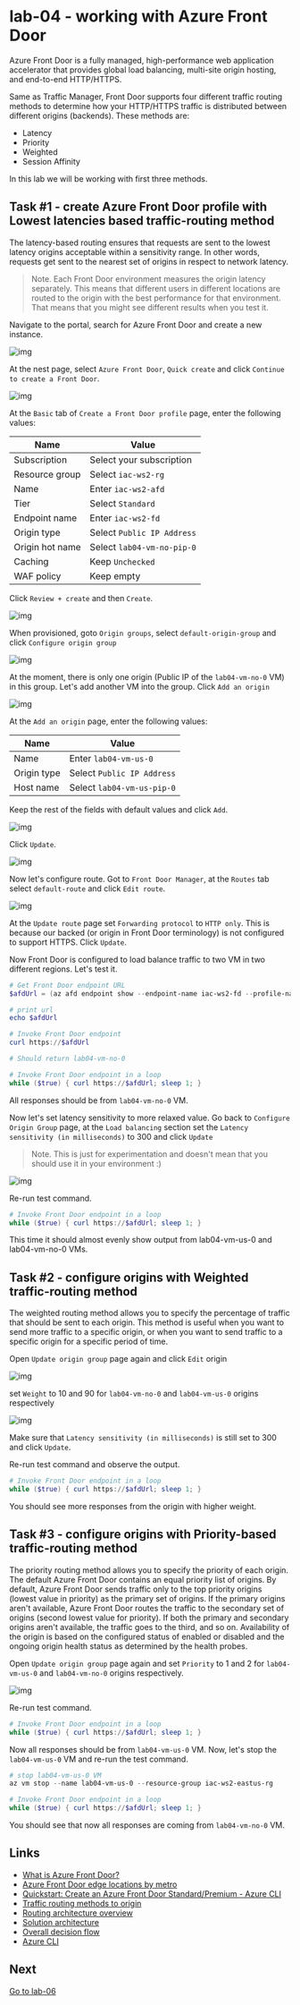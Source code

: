 # lab-04 - working with Azure Front Door

Azure Front Door is a fully managed, high-performance web application accelerator that provides global load balancing, multi-site origin hosting, and end-to-end HTTP/HTTPS.

Same as Traffic Manager, Front Door supports four different traffic routing methods to determine how your HTTP/HTTPS traffic is distributed between different origins (backends). These methods are:

* Latency 
* Priority
* Weighted
* Session Affinity

In this lab we will be working with first three methods.


## Task #1 - create Azure Front Door profile with Lowest latencies based traffic-routing method

The latency-based routing ensures that requests are sent to the lowest latency origins acceptable within a sensitivity range. In other words, requests get sent to the nearest set of origins in respect to network latency.

> Note. Each Front Door environment measures the origin latency separately. This means that different users in different locations are routed to the origin with the best performance for that environment. That means that you might see different results when you test it.

Navigate to the portal, search for Azure Front Door and create a new instance. 

![img](./images/1.png)

At the nest page, select `Azure Front Door`, `Quick create` and click `Continue to create a Front Door`.

![img](./images/2.png)

At the `Basic` tab of `Create a Front Door profile` page, enter the following values:

| Name | Value |
| --- | --- |
| Subscription  | Select your subscription |
| Resource group | Select `iac-ws2-rg` |
| Name | Enter `iac-ws2-afd` |
| Tier | Select `Standard` |
| Endpoint name | Enter `iac-ws2-fd` |
| Origin type | Select `Public IP Address` |
| Origin hot name | Select `lab04-vm-no-pip-0` |
| Caching | Keep `Unchecked` |
| WAF policy | Keep empty |

Click `Review + create` and then `Create`.

![img](./images/3.png)


When provisioned, goto `Origin groups`,  select `default-origin-group` and click `Configure origin group`

![img](./images/4.png)

At the moment, there is only one origin (Public IP of the `lab04-vm-no-0` VM) in this group. Let's add another VM into the group. Click `Add an origin`

![img](./images/5.png)

At the `Add an origin` page, enter the following values:

| Name | Value |
| --- | --- |
| Name | Enter `lab04-vm-us-0` |
| Origin type | Select `Public IP Address` |
| Host name | Select `lab04-vm-us-pip-0` |

Keep the rest of the fields with default values and click `Add`.

![img](./images/6.png)

Click `Update`.

![img](./images/7.png)

Now let's configure route. Got to `Front Door Manager`, at the `Routes` tab select `default-route` and click `Edit route`.

![img](./images/8.png)

At the `Update route` page set `Forwarding protocol` to `HTTP only`. This is because our backed (or origin in Front Door terminology) is not configured to support HTTPS. Click `Update`.

Now Front Door is configured to load balance traffic to two VM in two different regions. Let's test it.

```powershell
# Get Front Door endpoint URL
$afdUrl = (az afd endpoint show --endpoint-name iac-ws2-fd --profile-name iac-ws2-fd --resource-group iac-ws2-rg --query hostName --output tsv)

# print url
echo $afdUrl

# Invoke Front Door endpoint
curl https://$afdUrl

# Should return lab04-vm-no-0

# Invoke Front Door endpoint in a loop
while ($true) { curl https://$afdUrl; sleep 1; }
```

All responses should be from `lab04-vm-no-0` VM. 

Now let's set latency sensitivity to more relaxed value. Go back to `Configure Origin Group` page, at the `Load balancing` section set the `Latency sensitivity (in milliseconds)` to 300 and click `Update`  

> Note. This is just for experimentation and doesn't mean that you should use it in your environment :) 

![img](./images/7-1.png)


Re-run test command.

```powershell
# Invoke Front Door endpoint in a loop
while ($true) { curl https://$afdUrl; sleep 1; }
```

This time it should almost evenly show output from lab04-vm-us-0 and lab04-vm-no-0 VMs.

## Task #2 - configure origins with Weighted traffic-routing method

The weighted routing method allows you to specify the percentage of traffic that should be sent to each origin. This method is useful when you want to send more traffic to a specific origin, or when you want to send traffic to a specific origin for a specific period of time.

Open `Update origin group` page again and click `Edit` origin

![img](./images/10.png)

set `Weight` to 10 and 90 for `lab04-vm-no-0` and `lab04-vm-us-0` origins respectively

![img](./images/11.png)

Make sure that `Latency sensitivity (in milliseconds)` is still set to 300 and click `Update`.

Re-run test command and observe the output. 

```powershell
# Invoke Front Door endpoint in a loop
while ($true) { curl https://$afdUrl; sleep 1; }
```

You should see more responses from the origin with higher weight.


## Task #3 - configure origins with Priority-based traffic-routing method

The priority routing method allows you to specify the priority of each origin. 
The default Azure Front Door contains an equal priority list of origins. By default, Azure Front Door sends traffic only to the top priority origins (lowest value in priority) as the primary set of origins. If the primary origins aren't available, Azure Front Door routes the traffic to the secondary set of origins (second lowest value for priority). If both the primary and secondary origins aren't available, the traffic goes to the third, and so on. Availability of the origin is based on the configured status of enabled or disabled and the ongoing origin health status as determined by the health probes.

Open `Update origin group` page again and set `Priority` to 1 and 2 for `lab04-vm-us-0` and `lab04-vm-no-0` origins respectively.

![img](./images/12.png)

Re-run test command. 

```powershell
# Invoke Front Door endpoint in a loop
while ($true) { curl https://$afdUrl; sleep 1; }
```

Now all responses should be from `lab04-vm-us-0` VM. Now, let's stop the `lab04-vm-us-0` VM and re-run the test command. 

```powershell
# stop lab04-vm-us-0 VM
az vm stop --name lab04-vm-us-0 --resource-group iac-ws2-eastus-rg

# Invoke Front Door endpoint in a loop
while ($true) { curl https://$afdUrl; sleep 1; }
```
You should see that now all responses are coming from `lab04-vm-no-0` VM.

## Links

* [What is Azure Front Door?](https://learn.microsoft.com/en-us/azure/frontdoor/front-door-overview)
* [Azure Front Door edge locations by metro](https://learn.microsoft.com/en-us/azure/frontdoor/edge-locations-by-region)
* [Quickstart: Create an Azure Front Door Standard/Premium - Azure CLI](https://learn.microsoft.com/en-us/azure/frontdoor/create-front-door-cli)
* [Traffic routing methods to origin](https://learn.microsoft.com/en-us/azure/frontdoor/routing-methods)
* [Routing architecture overview](https://learn.microsoft.com/en-us/azure/frontdoor/front-door-routing-architecture?pivots=front-door-standard-premium)
* [Solution architecture](https://learn.microsoft.com/en-us/azure/frontdoor/scenarios#solution-architecture)
* [Overall decision flow](https://learn.microsoft.com/en-us/azure/frontdoor/routing-methods#overall-decision-flow)
* [Azure CLI](https://learn.microsoft.com/en-us/cli/azure/afd?view=azure-cli-latest)

## Next
[Go to lab-06](../lab-06/readme.md)